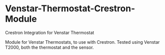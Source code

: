 # Venstar-Thermostat-Crestron-Module
Crestron Integration for Venstar Thermostat

Module for Venstar Thermostats, to use with Crestron.
Tested using Venstar T2000, both the thermostat and the sensor.
